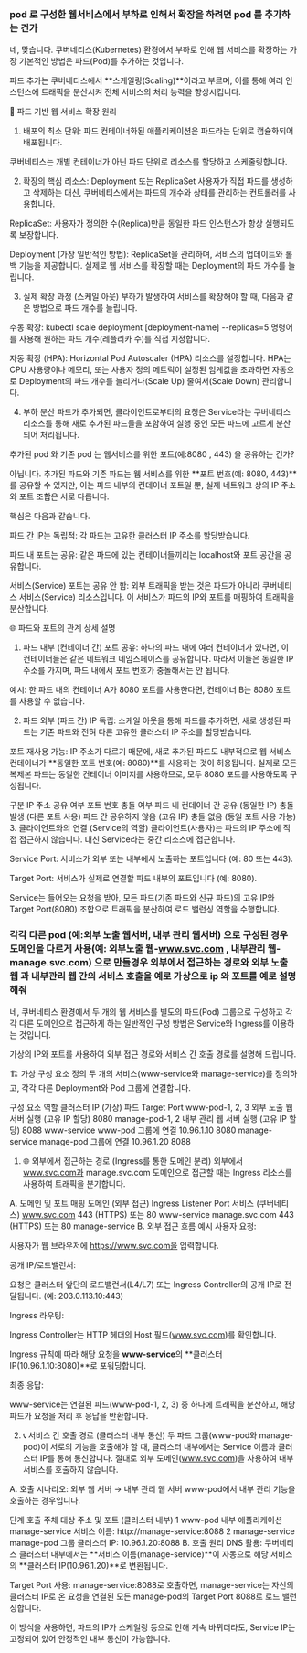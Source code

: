 ### pod 로 구성한 웹서비스에서 부하로 인해서 확장을 하려면 pod 를 추가하는 건가

네, 맞습니다. 쿠버네티스(Kubernetes) 환경에서 부하로 인해 웹 서비스를 확장하는 가장 기본적인 방법은 파드(Pod)를 추가하는 것입니다.

파드 추가는 쿠버네티스에서 **스케일링(Scaling)**이라고 부르며, 이를 통해 여러 인스턴스에 트래픽을 분산시켜 전체 서비스의 처리 능력을 향상시킵니다.

🚀 파드 기반 웹 서비스 확장 원리
1. 배포의 최소 단위: 파드
컨테이너화된 애플리케이션은 파드라는 단위로 캡슐화되어 배포됩니다.

쿠버네티스는 개별 컨테이너가 아닌 파드 단위로 리소스를 할당하고 스케줄링합니다.

2. 확장의 핵심 리소스: Deployment 또는 ReplicaSet
사용자가 직접 파드를 생성하고 삭제하는 대신, 쿠버네티스에서는 파드의 개수와 상태를 관리하는 컨트롤러를 사용합니다.

ReplicaSet: 사용자가 정의한 수(Replica)만큼 동일한 파드 인스턴스가 항상 실행되도록 보장합니다.

Deployment (가장 일반적인 방법): ReplicaSet을 관리하며, 서비스의 업데이트와 롤백 기능을 제공합니다. 실제로 웹 서비스를 확장할 때는 Deployment의 파드 개수를 늘립니다.

3. 실제 확장 과정 (스케일 아웃)
부하가 발생하여 서비스를 확장해야 할 때, 다음과 같은 방법으로 파드 개수를 늘립니다.

수동 확장: kubectl scale deployment [deployment-name] --replicas=5 명령어를 사용해 원하는 파드 개수(레플리카 수)를 직접 지정합니다.

자동 확장 (HPA): Horizontal Pod Autoscaler (HPA) 리소스를 설정합니다. HPA는 CPU 사용량이나 메모리, 또는 사용자 정의 메트릭이 설정된 임계값을 초과하면 자동으로 Deployment의 파드 개수를 늘리거나(Scale Up) 줄여서(Scale Down) 관리합니다.

4. 부하 분산
파드가 추가되면, 클라이언트로부터의 요청은 Service라는 쿠버네티스 리소스를 통해 새로 추가된 파드들을 포함하여 실행 중인 모든 파드에 고르게 분산되어 처리됩니다.

추가된 pod 와 기존 pod 는 웹서비스를 위한 포트(예:8080 , 443) 을 공유하는 건가?

아닙니다. 추가된 파드와 기존 파드는 웹 서비스를 위한 **포트 번호(예: 8080, 443)**를 공유할 수 있지만, 이는 파드 내부의 컨테이너 포트일 뿐, 실제 네트워크 상의 IP 주소와 포트 조합은 서로 다릅니다.

핵심은 다음과 같습니다.

파드 간 IP는 독립적: 각 파드는 고유한 클러스터 IP 주소를 할당받습니다.

파드 내 포트는 공유: 같은 파드에 있는 컨테이너들끼리는 localhost와 포트 공간을 공유합니다.

서비스(Service) 포트는 공유 안 함: 외부 트래픽을 받는 것은 파드가 아니라 쿠버네티스 서비스(Service) 리소스입니다. 이 서비스가 파드의 IP와 포트를 매핑하여 트래픽을 분산합니다.

🌐 파드와 포트의 관계 상세 설명
1. 파드 내부 (컨테이너 간)
포트 공유: 하나의 파드 내에 여러 컨테이너가 있다면, 이 컨테이너들은 같은 네트워크 네임스페이스를 공유합니다. 따라서 이들은 동일한 IP 주소를 가지며, 파드 내에서 포트 번호가 충돌해서는 안 됩니다.

예시: 한 파드 내의 컨테이너 A가 8080 포트를 사용한다면, 컨테이너 B는 8080 포트를 사용할 수 없습니다.

2. 파드 외부 (파드 간)
IP 독립: 스케일 아웃을 통해 파드를 추가하면, 새로 생성된 파드는 기존 파드와 전혀 다른 고유한 클러스터 IP 주소를 할당받습니다.

포트 재사용 가능: IP 주소가 다르기 때문에, 새로 추가된 파드도 내부적으로 웹 서비스 컨테이너가 **동일한 포트 번호(예: 8080)**를 사용하는 것이 허용됩니다. 실제로 모든 복제본 파드는 동일한 컨테이너 이미지를 사용하므로, 모두 8080 포트를 사용하도록 구성됩니다.

구분	IP 주소 공유 여부	포트 번호 충돌 여부
파드 내 컨테이너 간	공유 (동일한 IP)	충돌 발생 (다른 포트 사용)
파드 간	공유하지 않음 (고유 IP)	충돌 없음 (동일 포트 사용 가능)
3. 클라이언트와의 연결 (Service의 역할)
클라이언트(사용자)는 파드의 IP 주소에 직접 접근하지 않습니다. 대신 Service라는 중간 리소스에 접근합니다.

Service Port: 서비스가 외부 또는 내부에서 노출하는 포트입니다 (예: 80 또는 443).

Target Port: 서비스가 실제로 연결할 파드 내부의 포트입니다 (예: 8080).

Service는 들어오는 요청을 받아, 모든 파드(기존 파드와 신규 파드)의 고유 IP와 Target Port(8080) 조합으로 트래픽을 분산하여 로드 밸런싱 역할을 수행합니다.

### 각각 다른 pod (예:외부 노출 웹서버, 내부 관리 웹서버) 으로 구성된 경우 도메인을 다르게 사용(예: 외부노출 웹-www.svc.com , 내부관리 웹-manage.svc.com) 으로 만들경우 외부에서 접근하는 경로와 외부 노출 웹 과 내부관리 웹 간의 서비스 호출을 예로 가상으로 ip 와 포트를 예로 설명해줘

네, 쿠버네티스 환경에서 두 개의 웹 서비스를 별도의 파드(Pod) 그룹으로 구성하고 각각 다른 도메인으로 접근하게 하는 일반적인 구성 방법은 Service와 Ingress를 이용하는 것입니다.

가상의 IP와 포트를 사용하여 외부 접근 경로와 서비스 간 호출 경로를 설명해 드립니다.

🏗️ 가상 구성 요소 정의
두 개의 서비스(www-service와 manage-service)를 정의하고, 각각 다른 Deployment와 Pod 그룹에 연결합니다.

구성 요소	역할	클러스터 IP (가상)	파드 Target Port
www-pod-1, 2, 3	외부 노출 웹 서버 실행	(고유 IP 할당)	8080
manage-pod-1, 2	내부 관리 웹 서버 실행	(고유 IP 할당)	8088
www-service	www-pod 그룹에 연결	10.96.1.10	8080
manage-service	manage-pod 그룹에 연결	10.96.1.20	8088
1. 🌐 외부에서 접근하는 경로 (Ingress를 통한 도메인 분리)
외부에서 www.svc.com과 manage.svc.com 도메인으로 접근할 때는 Ingress 리소스를 사용하여 트래픽을 분기합니다.

A. 도메인 및 포트 매핑
도메인 (외부 접근)	Ingress Listener Port	서비스 (쿠버네티스)
www.svc.com	443 (HTTPS) 또는 80	www-service
manage.svc.com	443 (HTTPS) 또는 80	manage-service
B. 외부 접근 흐름 예시
사용자 요청:

사용자가 웹 브라우저에 https://www.svc.com을 입력합니다.

공개 IP/로드밸런서:

요청은 클러스터 앞단의 로드밸런서(L4/L7) 또는 Ingress Controller의 공개 IP로 전달됩니다. (예: 203.0.113.10:443)

Ingress 라우팅:

Ingress Controller는 HTTP 헤더의 Host 필드(www.svc.com)를 확인합니다.

Ingress 규칙에 따라 해당 요청을 **www-service**의 **클러스터 IP(10.96.1.10:8080)**로 포워딩합니다.

최종 응답:

www-service는 연결된 파드(www-pod-1, 2, 3) 중 하나에 트래픽을 분산하고, 해당 파드가 요청을 처리 후 응답을 반환합니다.

2. 📞 서비스 간 호출 경로 (클러스터 내부 통신)
두 파드 그룹(www-pod와 manage-pod)이 서로의 기능을 호출해야 할 때, 클러스터 내부에서는 Service 이름과 클러스터 IP를 통해 통신합니다. 절대로 외부 도메인(www.svc.com)을 사용하여 내부 서비스를 호출하지 않습니다.

A. 호출 시나리오: 외부 웹 서버 → 내부 관리 웹 서버
www-pod에서 내부 관리 기능을 호출하는 경우입니다.

단계	호출 주체	대상	주소 및 포트 (클러스터 내부)
1	www-pod 내부 애플리케이션	manage-service	서비스 이름: http://manage-service:8088
2	manage-service	manage-pod 그룹	클러스터 IP: 10.96.1.20:8088
B. 호출 원리
DNS 활용: 쿠버네티스 클러스터 내부에서는 **서비스 이름(manage-service)**이 자동으로 해당 서비스의 **클러스터 IP(10.96.1.20)**로 변환됩니다.

Target Port 사용: manage-service:8088로 호출하면, manage-service는 자신의 클러스터 IP로 온 요청을 연결된 모든 manage-pod의 Target Port 8088로 로드 밸런싱합니다.

이 방식을 사용하면, 파드의 IP가 스케일링 등으로 인해 계속 바뀌더라도, Service IP는 고정되어 있어 안정적인 내부 통신이 가능합니다.
